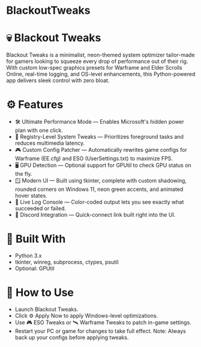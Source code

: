# BlackoutTweaks
# 💀 Blackout Tweaks
Blackout Tweaks is a minimalist, neon-themed system optimizer tailor-made for gamers looking to squeeze every drop of performance out of their rig. With custom low-spec graphics presets for Warframe and Elder Scrolls Online, real-time logging, and OS-level enhancements, this Python-powered app delivers sleek control with zero bloat.
# ⚙️ Features
- 🛠 Ultimate Performance Mode — Enables Microsoft's hidden power plan with one click.
- 🧠 Registry-Level System Tweaks — Prioritizes foreground tasks and reduces multimedia latency.
- 🎮 Custom Config Patcher — Automatically rewrites game configs for Warframe (EE.cfg) and ESO (UserSettings.txt) to maximize FPS.
- 🖥️ GPU Detection — Optional support for GPUtil to check GPU status on the fly.
- 🪟 Modern UI — Built using tkinter, complete with custom shadowing, rounded corners on Windows 11, neon green accents, and animated hover states.
- 📜 Live Log Console — Color-coded output lets you see exactly what succeeded or failed.
- 💬 Discord Integration — Quick-connect link built right into the UI.
# 📂 Built With
- Python 3.x
- tkinter, winreg, subprocess, ctypes, psutil
- Optional: GPUtil
# 📝 How to Use
- Launch Blackout Tweaks.
- Click ⚙️ Apply Now to apply Windows-level optimizations.
- Use 🎮 ESO Tweaks or 🛰 Warframe Tweaks to patch in-game settings.
- Restart your PC or game for changes to take full effect.
Note: Always back up your configs before applying tweaks.




